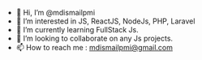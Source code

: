 - 👋 Hi, I’m @mdismailpmi
- 👀 I’m interested in JS, ReactJS, NodeJs, PHP, Laravel 
- 🌱 I’m currently learning FullStack Js.
- 💞️ I’m looking to collaborate on any Js projects.
- 📫 How to reach me : mdismailpmi@gmail.com

<!---
mdismailpmi/mdismailpmi is a ✨ special ✨ repository because its `README.md` (this file) appears on your GitHub profile.
You can click the Preview link to take a look at your changes.
--->
